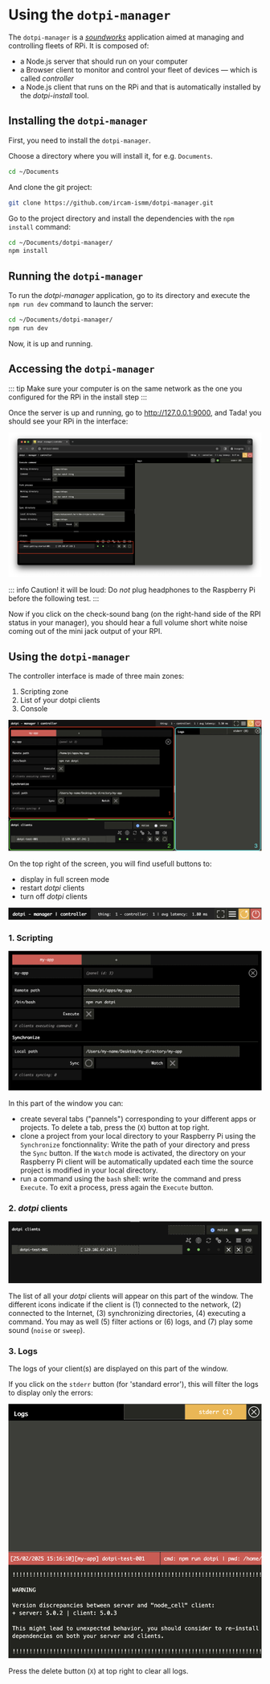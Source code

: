 # Using the `dotpi-manager`

The `dotpi-manager` is a [_soundworks_](http://soundworks.dev) application aimed at managing and controlling fleets of RPi. It is composed of:

- a Node.js server that should run on your computer
- a Browser client to monitor and control your fleet of devices — which is called _controller_
- a Node.js client that runs on the RPi and that is automatically installed by the _dotpi-install_ tool.

## Installing the `dotpi-manager`

First, you need to install the `dotpi-manager`.

Choose a directory where you will install it, for e.g. `Documents`.

```sh
cd ~/Documents
```

And clone the git project:

```sh
git clone https://github.com/ircam-ismm/dotpi-manager.git
```

Go to the project directory and install the dependencies with the `npm install` command:

```sh
cd ~/Documents/dotpi-manager/
npm install
```

## Running the `dotpi-manager`

To run the _dotpi-manager_ application, go to its directory and execute the `npm run dev` command to launch the server:

```sh
cd ~/Documents/dotpi-manager/
npm run dev
```

Now, it is up and running.

## Accessing the `dotpi-manager`

::: tip
Make sure your computer is on the same network as the one you configured for the RPi in the install step
:::

Once the server is up and running, go to <a href="http://127.0.0.1:9000" target="_blank">http://127.0.0.1:9000</a>, and Tada! you should see your RPi in the interface:

![dotpi-manager](./assets/using-the-dotpi-manager/dotpi-manager.png)

::: info
Caution! it will be loud: Do _not_ plug headphones to the Raspberry Pi before the following test.
:::

Now if you click on the check-sound bang (on the right-hand side of the RPI status in your manager), you should hear a full volume short white noise coming out of the mini jack output of your RPI.

## Using the `dotpi-manager`

The controller interface is made of three main zones: 
1. Scripting zone
2. List of your dotpi clients
3. Console 

![dotpi-manager-controller-interface](./assets/using-the-dotpi-manager/dotpi-manager-global.png)

On the top right of the screen, you will find usefull buttons to: 
- display in full screen mode
- restart _dotpi_ clients
- turn off _dotpi_ clients

![dotpi-manager-controller-interface](./assets/using-the-dotpi-manager/dotpi-manager-bar.png)

### 1. Scripting

![dotpi-manager-controller-interface](./assets/using-the-dotpi-manager/dotpi-manager-scripting.png)

In this part of the window you can:
- create several tabs ("pannels") corresponding to your different apps or projects. To delete a tab, press the (`X`) button at top right. 
- clone a project from your local directory to your Raspberry Pi using the `Synchronize` fonctionnality: Write the path of your directory and press the `Sync` button. If the `Watch` mode is activated, the directory on your Raspberry Pi client will be automatically updated each time the source project is modified in your local directory.
- run a command using the `bash` shell: write the command and press `Execute`. To exit a process, press again the `Execute` button.

### 2. _dotpi_ clients

![dotpi-manager-controller-interface](./assets/using-the-dotpi-manager/dotpi-manager-clients.png)

The list of all your _dotpi_ clients will appear on this part of the window. The different icons indicate if the client is (1) connected to the network, (2) connected to the Internet, (3) synchronizing directories, (4) executing a command. 
You may as well (5) filter actions or (6) logs, and (7) play some sound (`noise` or `sweep`).

### 3. Logs
The logs of your client(s) are displayed on this part of the window. 

If you click on the `stderr` button (for 'standard error'), this will filter the logs to display only the errors: 

![dotpi-manager-controller-interface](./assets/using-the-dotpi-manager/dotpi-manager-logs.png)

Press the delete button (`X`) at top right to clear all logs.